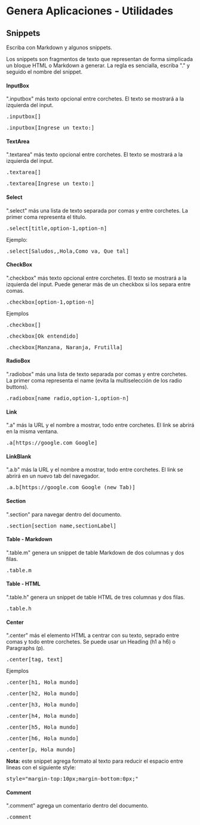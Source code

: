 # Genera Aplicaciones - Utilidades
## Snippets
<p>Escriba con Markdown y algunos snippets.</p>
Los snippets son fragmentos de texto que representan de forma simplicada un bloque HTML o Markdown a generar.
La regla es sencialla, escriba "." y seguido el nombre del snippet.

#### InputBox
".inputbox" más texto opcional entre corchetes. El texto se mostrará a la izquierda del input.
<pre>.inputbox[]</pre>
<pre>.inputbox[Ingrese un texto:]</pre>

#### TextArea
".textarea" más texto opcional entre corchetes. El texto se mostrará a la izquierda del input.
<pre>.textarea[]</pre>
<pre>.textarea[Ingrese un texto:]</pre>

#### Select
".select" más una lista de texto separada por comas y entre corchetes. La primer coma representa el titulo.
<pre>.select[title,option-1,option-n]</pre>
Ejemplo:
<pre>.select[Saludos,,Hola,Como va, Que tal]</pre>

#### CheckBox
".checkbox" más texto opcional entre corchetes. El texto se mostrará a la izquierda del input. Puede generar más de un checkbox si los separa entre comas.
<pre>.checkbox[option-1,option-n]</pre>
Ejemplos
<pre>.checkbox[]</pre>
<pre>.checkbox[Ok entendido]</pre>
<pre>.checkbox[Manzana, Naranja, Frutilla]</pre>

#### RadioBox
".radiobox" más una lista de texto separada por comas y entre corchetes. La primer coma representa el name (evita la multiselección de los radio buttons).
<pre>.radiobox[name_radio,option-1,option-n]</pre>

#### Link
".a" más la URL y el nombre a mostrar, todo entre corchetes. El link se abrirá en la misma ventana.
<pre>.a[https://google.com Google]</pre>

#### LinkBlank
".a.b" más la URL y el nombre a mostrar, todo entre corchetes. El link se abrirá en un nuevo tab del navegador.
<pre>.a.b[https://google.com Google (new Tab)]</pre>

#### Section
".section" para navegar dentro del documento.
<pre>.section[section_name,sectionLabel]</pre>

#### Table - Markdown
".table.m" genera un snippet de table Markdown de dos columnas y dos filas.
<pre>.table.m</pre>

#### Table - HTML
".table.h" genera un snippet de table HTML de tres columnas y dos filas.
<pre>.table.h</pre>

#### Center
".center" más el elemento HTML a centrar con su texto, seprado entre comas y todo entre corchetes. Se puede usar un Heading (h1 a h6) o Paragraphs (p).
<pre>.center[tag, text]</pre>
Ejemplos
<pre>.center[h1, Hola mundo]</pre>
<pre>.center[h2, Hola mundo]</pre>
<pre>.center[h3, Hola mundo]</pre>
<pre>.center[h4, Hola mundo]</pre>
<pre>.center[h5, Hola mundo]</pre>
<pre>.center[h6, Hola mundo]</pre>
<pre>.center[p, Hola mundo]</pre>
**Nota:** este snippet agrega formato al texto para reducir el espacio entre lineas con el siguiente style:
 <pre>style="margin-top:10px;margin-bottom:0px;"</pre>

#### Comment
".comment" agrega un comentario dentro del documento.
<pre>.comment</pre>
